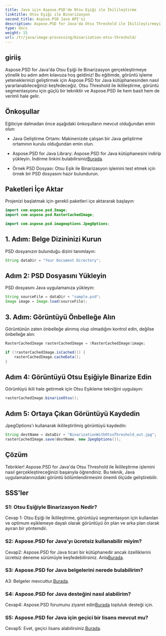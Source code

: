 ```yaml
---
title: Java için Aspose.PSD'de Otsu Eşiği ile İkilileştirme
linktitle: Otsu Eşiği ile Binarizasyon
second_title: Aspose.PSD Java API'si
description: Aspose.PSD for Java'da Otsu Threshold ile İkilileştirmeyi keşfedin. Güçlü bir görüntü segmentasyon tekniği.
type: docs
weight: 15
url: /tr/java/image-processing/binarization-otsu-threshold/
---
```

## giriiş

Aspose.PSD for Java'da Otsu Eşiği ile Binarizasyon gerçekleştirmeye yönelik bu adım adım kılavuza hoş geldiniz! Bu eğitimde, görüntü işleme yeteneklerinizi geliştirmek için Aspose.PSD for Java kütüphanesinden nasıl yararlanabileceğinizi keşfedeceğiz. Otsu Threshold ile ikilileştirme, görüntü segmentasyonu için güçlü bir tekniktir ve Aspose.PSD ile hem basit hem de verimli hale gelir.

## Önkoşullar

Eğiticiye dalmadan önce aşağıdaki önkoşulların mevcut olduğundan emin olun:

- Java Geliştirme Ortamı: Makinenizde çalışan bir Java geliştirme ortamının kurulu olduğundan emin olun.

- Aspose.PSD for Java Library: Aspose.PSD for Java kütüphanesini indirip yükleyin. İndirme linkini bulabilirsiniz[Burada](https://releases.aspose.com/psd/java/).

- Örnek PSD Dosyası: Otsu Eşik ile Binarizasyon işlemini test etmek için örnek bir PSD dosyasını hazır bulundurun.

## Paketleri İçe Aktar

Projenizi başlatmak için gerekli paketleri içe aktararak başlayın:

```java
import com.aspose.psd.Image;
import com.aspose.psd.RasterCachedImage;

import com.aspose.psd.imageoptions.JpegOptions;
```

## 1. Adım: Belge Dizininizi Kurun

PSD dosyanızın bulunduğu dizini tanımlayın:

```java
String dataDir = "Your Document Directory";
```

## Adım 2: PSD Dosyasını Yükleyin

PSD dosyasını Java uygulamanıza yükleyin:

```java
String sourceFile = dataDir + "sample.psd";
Image image = Image.load(sourceFile);
```

## 3. Adım: Görüntüyü Önbelleğe Alın

Görüntünün zaten önbelleğe alınmış olup olmadığını kontrol edin, değilse önbelleğe alın:

```java
RasterCachedImage rasterCachedImage = (RasterCachedImage)image;

if (!rasterCachedImage.isCached()) {
    rasterCachedImage.cacheData();
}
```

## Adım 4: Görüntüyü Otsu Eşiğiyle Binarize Edin

Görüntüyü ikili hale getirmek için Otsu Eşikleme tekniğini uygulayın:

```java
rasterCachedImage.binarizeOtsu();
```

## Adım 5: Ortaya Çıkan Görüntüyü Kaydedin

JpegOptions'ı kullanarak ikilileştirilmiş görüntüyü kaydedin:

```java
String destName = dataDir + "BinarizationWithOtsuThreshold_out.jpg";
rasterCachedImage.save(destName, new JpegOptions());
```

## Çözüm

Tebrikler! Aspose.PSD for Java'da Otsu Threshold ile İkilileştirme işlemini nasıl gerçekleştireceğinizi başarıyla öğrendiniz. Bu teknik, Java uygulamalarınızdaki görüntü bölümlendirmesini önemli ölçüde geliştirebilir.

## SSS'ler

### S1: Otsu Eşiğiyle Binarizasyon Nedir?

Cevap 1: Otsu Eşiği ile İkilileştirme, görüntüyü segmentasyon için kullanılan ve optimum eşiklemeye dayalı olarak görüntüyü ön plan ve arka plan olarak ayıran bir yöntemdir.

### S2: Aspose.PSD for Java'yı ücretsiz kullanabilir miyim?

 Cevap2: Aspose.PSD for Java ticari bir kütüphanedir ancak özelliklerini ücretsiz deneme sürümüyle keşfedebilirsiniz. Anla[Burada](https://releases.aspose.com/).

### S3: Aspose.PSD for Java belgelerini nerede bulabilirim?

A3: Belgeler mevcuttur.[Burada](https://reference.aspose.com/psd/java/).

### S4: Aspose.PSD for Java desteğini nasıl alabilirim?

 Cevap4: Aspose.PSD forumunu ziyaret edin[Burada](https://forum.aspose.com/c/psd/34) topluluk desteği için.

### S5: Aspose.PSD for Java için geçici bir lisans mevcut mu?

 Cevap5: Evet, geçici lisans alabilirsiniz.[Burada](https://purchase.aspose.com/temporary-license/).